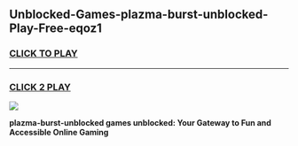 
## Unblocked-Games-plazma-burst-unblocked-Play-Free-eqoz1
<h3>
<a href="https://premium76.site?title=plazma-burst-unblocked&ref=18A1">CLICK TO PLAY</a></h3>
<hr>

<h3>
<a href="https://premium76.site?title=plazma-burst-unblocked&ref=18A1">CLICK 2 PLAY</a>
  
</h3>

<a href="https://premium76.site?title=plazma-burst-unblocked&ref=18A1"><img src="https://clearcache.store/games.png"></a>


**plazma-burst-unblocked games unblocked: Your Gateway to Fun and Accessible Online Gaming**

